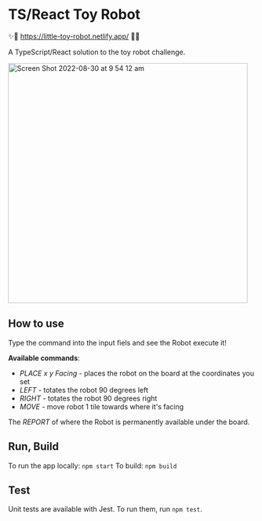 # TS/React Toy Robot

✨🤖 https://little-toy-robot.netlify.app/ 🤖✨

A TypeScript/React solution to the toy robot challenge.

<img width="488" alt="Screen Shot 2022-08-30 at 9 54 12 am" src="https://user-images.githubusercontent.com/10946872/187318920-4a2c2619-2078-4326-8fe7-c43afe3fd91b.png">


## How to use

Type the command into the input fiels and see the Robot execute it!

**Available commands**:

- _PLACE x y Facing_ - places the robot on the board at the coordinates you set
- _LEFT_ - totates the robot 90 degrees left
- _RIGHT_ - totates the robot 90 degrees right
- _MOVE_ - move robot 1 tile towards where it's facing

The _REPORT_ of where the Robot is permanently available under the board.

## Run, Build

To run the app locally: `npm start`
To build: `npm build`

## Test

Unit tests are available with Jest.
To run them, run `npm test`.

## 

